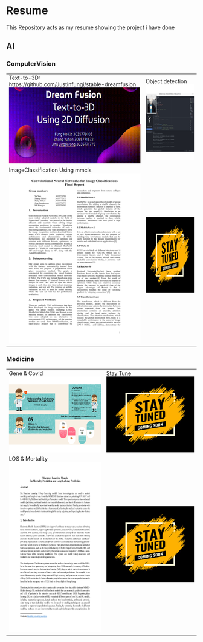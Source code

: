 # Resume
This Repository acts as my resume
showing the project i have done

## AI

### ComputerVision
<table>
  <tr>
    <td>
      Text-to-3D: </br>
      https://github.com/Justinfungi/stable-dreamfusion 
      <img src="https://github.com/Justinfungi/Resume/blob/main/ComputerVision/Dreamfusion%20prez.gif" width="400" height="200">
    </td>
    <td>
      Object detection </br>
      <img src="https://github.com/Justinfungi/Resume/blob/main/ComputerVision/ObjectDectection.gif" width="400" height="200"></td>
  </tr>
  <tr>
    <td>
      ImageClassification Using mmcls
      <img src="https://github.com/Justinfungi/Resume/blob/main/ComputerVision/ImageClassification.gif" width="400" height="450">
    </td>
    <td>
      <img src="https://github.com/Justinfungi/Resume/blob/main/a.jpg" width="400" height="200"></td>
  </tr>
</table>

### Medicine
<table>
  <tr>
    <td>
      Gene & Covid </br>
      <img src="https://github.com/Justinfungi/Resume/blob/main/MachineLearning/GeneSequence.gif" width="400" height="200">
    </td>
    <td>
      Stay Tune </br>
      <img src="https://github.com/Justinfungi/Resume/blob/main/a.jpg" width="400" height="200"></td>
  </tr>
  <tr>
    <td>
      LOS & Mortality </br>
      <img src="https://github.com/Justinfungi/Resume/blob/main/MachineLearning/LOS%26Mortality.gif" width="400" height="450">
    </td>
    <td>
      <img src="https://github.com/Justinfungi/Resume/blob/main/a.jpg" width="400" height="200"></td>
  </tr>
</table>
